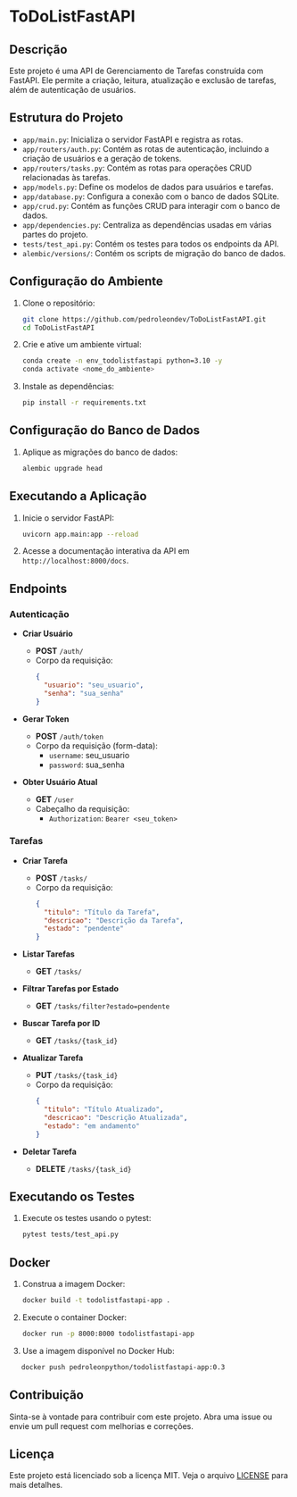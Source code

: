 # ToDoListFastAPI

## Descrição

Este projeto é uma API de Gerenciamento de Tarefas construída com FastAPI. Ele permite a criação, leitura, atualização e exclusão de tarefas, além de autenticação de usuários.

## Estrutura do Projeto

- `app/main.py`: Inicializa o servidor FastAPI e registra as rotas.
- `app/routers/auth.py`: Contém as rotas de autenticação, incluindo a criação de usuários e a geração de tokens.
- `app/routers/tasks.py`: Contém as rotas para operações CRUD relacionadas às tarefas.
- `app/models.py`: Define os modelos de dados para usuários e tarefas.
- `app/database.py`: Configura a conexão com o banco de dados SQLite.
- `app/crud.py`: Contém as funções CRUD para interagir com o banco de dados.
- `app/dependencies.py`: Centraliza as dependências usadas em várias partes do projeto.
- `tests/test_api.py`: Contém os testes para todos os endpoints da API.
- `alembic/versions/`: Contém os scripts de migração do banco de dados.

## Configuração do Ambiente

1. Clone o repositório:
   ```bash
   git clone https://github.com/pedroleondev/ToDoListFastAPI.git
   cd ToDoListFastAPI
   ```

2. Crie e ative um ambiente virtual:
   ```bash
   conda create -n env_todolistfastapi python=3.10 -y
   conda activate <nome_do_ambiente>
   ```

3. Instale as dependências:
   ```bash
   pip install -r requirements.txt
   ```

## Configuração do Banco de Dados

1. Aplique as migrações do banco de dados:
   ```bash
   alembic upgrade head
   ```

## Executando a Aplicação

1. Inicie o servidor FastAPI:
   ```bash
   uvicorn app.main:app --reload
   ```

2. Acesse a documentação interativa da API em `http://localhost:8000/docs`.

## Endpoints

### Autenticação

- **Criar Usuário**
  - **POST** `/auth/`
  - Corpo da requisição:
    ```json
    {
      "usuario": "seu_usuario",
      "senha": "sua_senha"
    }
    ```

- **Gerar Token**
  - **POST** `/auth/token`
  - Corpo da requisição (form-data):
    - `username`: seu_usuario
    - `password`: sua_senha

- **Obter Usuário Atual**
  - **GET** `/user`
  - Cabeçalho da requisição:
    - `Authorization`: `Bearer <seu_token>`

### Tarefas

- **Criar Tarefa**
  - **POST** `/tasks/`
  - Corpo da requisição:
    ```json
    {
      "titulo": "Título da Tarefa",
      "descricao": "Descrição da Tarefa",
      "estado": "pendente"
    }
    ```

- **Listar Tarefas**
  - **GET** `/tasks/`

- **Filtrar Tarefas por Estado**
  - **GET** `/tasks/filter?estado=pendente`

- **Buscar Tarefa por ID**
  - **GET** `/tasks/{task_id}`

- **Atualizar Tarefa**
  - **PUT** `/tasks/{task_id}`
  - Corpo da requisição:
    ```json
    {
      "titulo": "Título Atualizado",
      "descricao": "Descrição Atualizada",
      "estado": "em andamento"
    }
    ```

- **Deletar Tarefa**
  - **DELETE** `/tasks/{task_id}`

## Executando os Testes

1. Execute os testes usando o pytest:
   ```bash
   pytest tests/test_api.py
   ```

## Docker

1. Construa a imagem Docker:
   ```bash
   docker build -t todolistfastapi-app .
   ```

2. Execute o container Docker:
   ```bash
   docker run -p 8000:8000 todolistfastapi-app
   ```
3. Use a imagem disponível no Docker Hub:
```bash
   docker push pedroleonpython/todolistfastapi-app:0.3
```
## Contribuição

Sinta-se à vontade para contribuir com este projeto. Abra uma issue ou envie um pull request com melhorias e correções.

## Licença

Este projeto está licenciado sob a licença MIT. Veja o arquivo [LICENSE](LICENSE) para mais detalhes.
